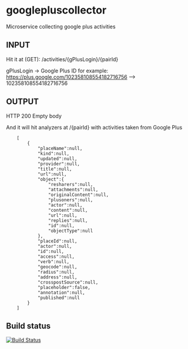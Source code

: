 googlepluscollector
=================

Microservice collecting google plus activities

INPUT
-----------------

Hit it at (GET): /activities/{gPlusLogin}/{pairId}

gPlusLogin -> Google Plus ID for example: https://plus.google.com/102358108554182716756 --> 102358108554182716756

OUTPUT
-----------------
HTTP 200
Empty body

And it will hit analyzers at /{pairId} with activities taken from Google Plus

```
    [
        {
            "placeName":null,
            "kind":null,
            "updated":null,
            "provider":null,
            "title":null,
            "url":null,
            "object":{
                "resharers":null,
                "attachments":null,
                "originalContent":null,
                "plusoners":null,
                "actor":null,
                "content":null,
                "url":null,
                "replies":null,
                "id":null,
                "objectType":null
            },
            "placeId":null,
            "actor":null,
            "id":null,
            "access":null,
            "verb":null,
            "geocode":null,
            "radius":null,
            "address":null,
            "crosspostSource":null,
            "placeholder":false,
            "annotation":null,
            "published":null
        }
    ]
```

## Build status
[![Build Status](https://travis-ci.org/microhackaton/googlepluscollector.svg?branch=master)](https://travis-ci.org/microhackaton/googlepluscollector)
